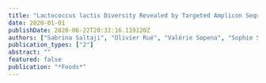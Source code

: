 ```yaml
---
title: "Lactococcus lactis Diversity Revealed by Targeted Amplicon Sequencing of purR Gene, Metabolic Comparisons and Antimicrobial Properties in an Undefined Mixed Starter Culture Used for Soft-Cheese Manufacture"
date: 2020-01-01
publishDate: 2020-06-22T20:32:16.119120Z
authors: ["Sabrina Saltaji", "Olivier Rué", "Valérie Sopena", "Sophie Sablé", "Fatoumata Tambadou", "Sandrine Didelot", "Romain Chevrot"]
publication_types: ["2"]
abstract: ""
featured: false
publication: "*Foods*"
---
```


